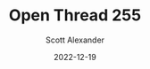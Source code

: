 ---
layout: podcast
title: "Open Thread 255"
author: Scott Alexander
description: https://astralcodexten.substack.com/p/open-thread-255
date: 2022-12-19
length: 742851
duration: 186
guid: open-thread-255
---